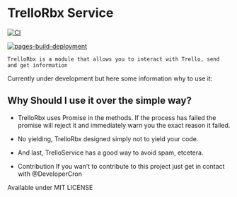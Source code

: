 # TrelloRbx Service

[![CI](https://github.com/DeveloperCron/TrelloRbx/actions/workflows/ci.yaml/badge.svg?branch=main)](https://github.com/DeveloperCron/TrelloRbx/actions/workflows/ci.yaml)

[![pages-build-deployment](https://github.com/DeveloperCron/TrelloRbx/actions/workflows/pages/pages-build-deployment/badge.svg)](https://github.com/DeveloperCron/TrelloRbx/actions/workflows/pages/pages-build-deployment)

```text
TrelloRbx is a module that allows you to interact with Trello, send and get information
```

Currently under development but here some information why to use it:

## Why Should I use it over the simple way?

- TrelloRbx uses Promise in the methods. If the process has failed the promise will reject it and immediately warn you the exact reason it failed.

- No yielding, TrelloRbx designed simply not to yield your code.

- And last, TrelloService has a good way to avoid spam, etcetera.

- Contribution
If you wan’t to contribute to this project just get in contact with @DeveloperCron

Available under MIT LICENSE
